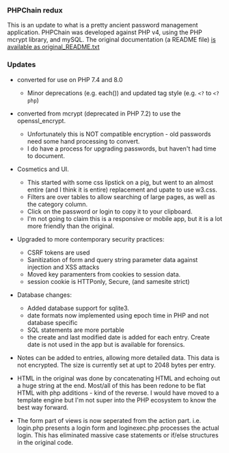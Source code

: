 ### PHPChain redux 

This is an update to what is a pretty ancient password management application. PHPChain was developed against PHP v4, using the PHP mcrypt library, and mySQL.  The original documentation (a README file) [is available as original_README.txt](original_README.txt)

### Updates

* converted for use on PHP 7.4 and 8.0
    * Minor deprecations (e.g. each()) and updated tag style (e.g. `<?` to `<?php`)

* converted from mcrypt (deprecated in PHP 7.2) to use the openssl_encrypt.

    * Unfortunately this is NOT compatible encryption - old passwords need some hand processing to convert.
    * I do have a process for upgrading passwords, but haven't had time to document.

* Cosmetics and UI.
    * This started with some css lipstick on a pig, but went to an almost entire (and I think it is entire) replacement and upate to use w3.css.
    * Filters are over tables to allow searching of large pages, as well as the category column.
    * Click on the password or login to copy it to your clipboard.
    * I'm not going to claim this is a responsive or mobile app, but it is a lot more friendly than the original.
* Upgraded to more contemporary security practices:
    * CSRF tokens are used
    * Sanitization of form and query string parameter data against injection and XSS attacks
    * Moved key paramenters from cookies to session data.
    * session cookie is HTTPonly, Secure, (and samesite strict)
* Database changes:
    * Added database support for sqlite3.
    * date formats now implemented using epoch time in PHP and not database specific
    * SQL statements are more portable
    * the create and last modified date is added for each entry. Create date is not used in the app but is available for forensics.
* Notes can be added to entries, allowing more detailed data. This data is not encrypted.  The size is currently set at upt to 2048 bytes per entry.
* HTML in the original was done by concatenating HTML and echoing out a huge string at the end.  Most/all of this has been redone to be flat HTML with php additions - kind of the reverse.  I would have moved to a template engine but I'm not super into the PHP ecosystem to know the best way forward.
* The form part of views is now seperated from the action part. i.e. login.php presents a login form and loginexec.php processes the actual login. This has eliminated massive case statements or if/else structures in the original code.
